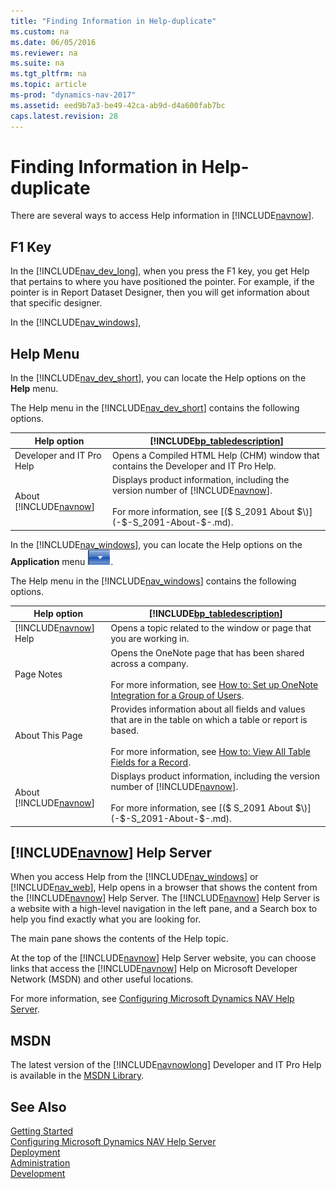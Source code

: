 ```yaml
---
title: "Finding Information in Help-duplicate"
ms.custom: na
ms.date: 06/05/2016
ms.reviewer: na
ms.suite: na
ms.tgt_pltfrm: na
ms.topic: article
ms-prod: "dynamics-nav-2017"
ms.assetid: eed9b7a3-be49-42ca-ab9d-d4a600fab7bc
caps.latest.revision: 28
---
```

# Finding Information in Help-duplicate
There are several ways to access Help information in [!INCLUDE[navnow](includes/navnow_md.md)].  
  
## F1 Key  
 In the [!INCLUDE[nav_dev_long](includes/nav_dev_long_md.md)], when you press the F1 key, you get Help that pertains to where you have positioned the pointer. For example, if the pointer is in Report Dataset Designer, then you will get information about that specific designer.  
  
 In the [!INCLUDE[nav_windows](includes/nav_windows_md.md)],  
  
## Help Menu  
 In the [!INCLUDE[nav_dev_short](includes/nav_dev_short_md.md)], you can locate the Help options on the **Help** menu.  
  
 The Help menu in the [!INCLUDE[nav_dev_short](includes/nav_dev_short_md.md)] contains the following options.  
  
|Help option|[!INCLUDE[bp_tabledescription](includes/bp_tabledescription_md.md)]|  
|-----------------|---------------------------------------|  
|Developer and IT Pro Help|Opens a Compiled HTML Help \(CHM\) window that contains the Developer and IT Pro Help.|  
|About [!INCLUDE[navnow](includes/navnow_md.md)]|Displays product information, including the version number of [!INCLUDE[navnow](includes/navnow_md.md)].<br /><br /> For more information, see [\($ S\_2091 About $\)](-$-S_2091-About-$-.md).|  
  
 In the [!INCLUDE[nav_windows](includes/nav_windows_md.md)], you can locate the Help options on the **Application** menu ![Application Menu button in menu bar](media/ApplicationMenuIcon.png "ApplicationMenuIcon").  
  
 The Help menu in the [!INCLUDE[nav_windows](includes/nav_windows_md.md)] contains the following options.  
  
|Help option|[!INCLUDE[bp_tabledescription](includes/bp_tabledescription_md.md)]|  
|-----------------|---------------------------------------|  
|[!INCLUDE[navnow](includes/navnow_md.md)] Help|Opens a topic related to the window or page that you are working in.|  
|Page Notes|Opens the OneNote page that has been shared across a company.<br /><br /> For more information, see [How to: Set up OneNote Integration for a Group of Users](How-to--Set-up-OneNote-Integration-for-a-Group-of-Users.md).|  
|About This Page|Provides information about all fields and values that are in the table on which a table or report is based.<br /><br /> For more information, see [How to: View All Table Fields for a Record](How-to--View-All-Table-Fields-for-a-Record.md).|  
|About [!INCLUDE[navnow](includes/navnow_md.md)]|Displays product information, including the version number of [!INCLUDE[navnow](includes/navnow_md.md)].<br /><br /> For more information, see [\($ S\_2091 About $\)](-$-S_2091-About-$-.md).|  
  
## [!INCLUDE[navnow](includes/navnow_md.md)] Help Server  
 When you access Help from the [!INCLUDE[nav_windows](includes/nav_windows_md.md)] or [!INCLUDE[nav_web](includes/nav_web_md.md)], Help opens in a browser that shows the content from the [!INCLUDE[navnow](includes/navnow_md.md)] Help Server. The [!INCLUDE[navnow](includes/navnow_md.md)] Help Server is a website with a high-level navigation in the left pane, and a Search box to help you find exactly what you are looking for.  
  
 The main pane shows the contents of the Help topic.  
  
 At the top of the [!INCLUDE[navnow](includes/navnow_md.md)] Help Server website, you can choose links that access the [!INCLUDE[navnow](includes/navnow_md.md)] Help on Microsoft Developer Network \(MSDN\) and other useful locations.  
  
 For more information, see [Configuring Microsoft Dynamics NAV Help Server](Configuring-Microsoft-Dynamics-NAV-Help-Server.md).  
  
## MSDN  
 The latest version of the [!INCLUDE[navnowlong](includes/navnowlong_md.md)] Developer and IT Pro Help is available in the [MSDN Library](http://go.microsoft.com/fwlink/?LinkId=262374).  
  
## See Also  
 [Getting Started](Getting-Started.md)   
 [Configuring Microsoft Dynamics NAV Help Server](Configuring-Microsoft-Dynamics-NAV-Help-Server.md)   
 [Deployment](Deployment.md)   
 [Administration](Administration.md)   
 [Development](Development.md)